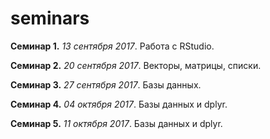 # seminars

**Семинар 1.** *13 сентября 2017*. Работа с RStudio. 

**Семинар 2.** *20 сентября 2017*. Векторы, матрицы, списки. 

**Семинар 3.** *27 сентября 2017*. Базы данных. 

**Семинар 4.** *04 октября 2017*. Базы данных и dplyr. 

**Семинар 5.** *11 октября 2017*. Базы данных и dplyr. 